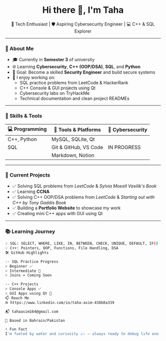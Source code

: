 <h1 align="center">Hi there 👋, I'm Taha</h1>
<p align="center">
  🚀 Tech Enthusiast | 🛡️ Aspiring Cybersecurity Engineer | 💻 C++ & SQL Explorer
</p>

---

### 📌 About Me
- 🎓 Currently in **Semester 3** of university  
- 🌐 Learning **Cybersecurity**, **C++ (OOP/DSA)**, **SQL**, and **Python**
- 🎯 Goal: Become a skilled **Security Engineer** and build secure systems
- 🔧 I enjoy working on:
  - SQL practice problems from LeetCode & HackerRank
  - C++ Console & GUI projects using Qt
  - Cybersecurity labs on TryHackMe
  - Technical documentation and clean project READMEs

---

### 🧠 Skills & Tools

| 💻 Programming | 🧰 Tools & Platforms     | 🔐 Cybersecurity |
|---------------|-------------------------|------------------|
| C++, Python   | MySQL, SQLite, Qt       |               |
| SQL           | Git & GitHub, VS Code   |  IN PROGRESS  |
|               | Markdown, Notion        |               |

---

### 📘 Current Projects
- ✅ Solving SQL problems from *LeetCode* & *Sylvia Moestl Vasilik's Book*
- ✅ Learning **CCNA**
- ✅ Solving C++ OOP/DSA problems from *LeetCode* & *Starting out with C++ by Tony Gaddis Book*
- ✅ Building a **Portfolio Website** to showcase my work
- ✅ Creating mini C++ apps with GUI using Qt

---

### 📚 Learning Journey
```bash
💡 SQL: SELECT, WHERE, LIKE, IN, BETWEEN, CHECK, UNIQUE, DEFAULT, IF()
💡 C++: Pointers, OOP, Functions, File Handling, DSA
🛠️ GitHub Highlights

-- SQL Practice Progress
> Beginner ✅
> Intermediate 🔄
> Joins ➡️ Coming Soon

-- C++ Projects
> Console Apps ✅
> GUI Apps using Qt 🔄
📫 Reach Me
🌐 https://www.linkedin.com/in/taha-asim-438b8a339 

📬 tahaasim164@gmail.com

📌 Based in Bahrain/Pakistan

⚡ Fun Fact
I'm fueled by water and curiosity ☕✨ — always ready to debug life one semicolon at a time!
